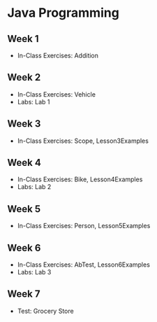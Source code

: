 # Java Programming

## Week 1

- In-Class Exercises: Addition

## Week 2

- In-Class Exercises: Vehicle
- Labs: Lab 1

## Week 3

- In-Class Exercises: Scope, Lesson3Examples

## Week 4

- In-Class Exercises: Bike, Lesson4Examples
- Labs: Lab 2

## Week 5

- In-Class Exercises: Person, Lesson5Examples

## Week 6

- In-Class Exercises: AbTest, Lesson6Examples
- Labs: Lab 3

## Week 7

- Test: Grocery Store
